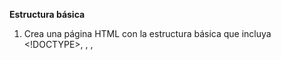 **Estructura básica**

1. Crea una página HTML con la estructura básica que incluya <!DOCTYPE>, <html>, <head>, <title>, y <body>.
2. Agrega un encabezado <h1> con el título de tu página y un párrafo <p> con una breve descripción.
3. Crea una página con al menos 3 niveles de encabezados (<h1> a <h3>), cada uno con un texto descriptivo.
4. Agrega un comentario dentro de tu archivo HTML explicando qué hace una sección de tu código.
5. Crea una página que incluya un mensaje en el título de la pestaña del navegador usando <title>.

**Enlaces e imágenes**

6. Agrega un enlace a tu página que redirija a otro sitio web usando <a>.
7. Crea un enlace que abra un sitio web en una nueva pestaña utilizando el atributo target="_blank".
8. Inserta una imagen en tu página con la etiqueta <img> y dale un texto alternativo (alt).
9. Crea un enlace que apunte a una sección específica de tu página usando anclajes (<a href="#id">).
10. Agrega una imagen que también actúe como enlace a otro sitio web.

**Listas**

11. Crea una lista ordenada (<ol>) con tus tres comidas favoritas.
12. Haz una lista desordenada (<ul>) con los nombres de tus tres películas favoritas.
13. Crea una lista anidada con tus hobbies principales y subcategorías relacionadas.
14. Agrega una lista de definiciones (<dl>) con al menos tres términos y sus respectivas descripciones.
15. Crea una lista ordenada y usa el atributo start para comenzar desde un número diferente.

**Tablas**

16. Diseña una tabla simple con tres filas y tres columnas usando <table>, <tr>, y <td>.
17. Crea una tabla con un encabezado de columna usando <th>.
18. Agrega un atributo border a tu tabla para que tenga un borde visible.
19. Crea una tabla que combine celdas usando rowspan y colspan.
20. Diseña una tabla que represente un horario semanal (lunes a viernes).

**Formularios**

21. Crea un formulario con un campo de entrada de texto usando <input type="text">.
22. Agrega un botón de envío a tu formulario usando <button> o <input type="submit">.
23. Crea un formulario con un campo de contraseña usando <input type="password">.
24. Diseña un formulario que incluya un campo de selección de fecha usando <input type="date">.
25. Agrega un área de texto grande a tu formulario usando <textarea>.

**Atributos globales**

26. Usa el atributo id para identificar un párrafo específico y enlázalo desde otro lugar de la página.
27. Agrega una clase a un grupo de elementos y comenta cómo se podrían estilizar con CSS.
28. Usa el atributo title para mostrar información adicional al pasar el ratón sobre un elemento.
29. Usa lang en el elemento <html> para indicar el idioma principal de la página.
30. Usa tabindex para controlar el orden de navegación por teclado en varios elementos.

**Elementos semánticos**

31. Reemplaza un <div> con un elemento semántico como <header>, <main>, o <footer>.
32. Crea una página con un encabezado <header> que incluya un logotipo y un menú de navegación.
33. Agrega un artículo <article> con un título y contenido descriptivo.
34. Diseña una sección <section> que contenga un subtítulo y un párrafo.
35. Crea una página con un pie de página <footer> que contenga información de copyright.

**Multimedia**

36. Inserta un video en tu página usando la etiqueta <video>.
37. Agrega un archivo de audio usando la etiqueta <audio>.
38. Usa el atributo controls en un video o audio para permitir que el usuario controle la reproducción.
39. Agrega subtítulos a un video usando la etiqueta <track>.
40. Crea una página que contenga una galería de imágenes con descripciones debajo de cada imagen.




Variables y constantes
41. Declara una variable con let para almacenar tu nombre y muéstrala en la consola.
42. Declara una constante para el valor de PI y úsala en un cálculo de área de un círculo.
43. Cambia el valor de una variable declarada con var y observa el resultado.
44. Declara una variable con let, asígnale un valor y luego cámbialo. Imprime ambos valores.
45. Intenta reasignar un valor a una constante y observa qué sucede.

Tipos de datos primitivos
Declara una variable para almacenar un string y concaténala con otro string.
Escribe un programa que determine el tipo de dato de diferentes valores usando typeof.
Declara una variable con un valor null y otra con undefined. Imprime ambas en la consola.
Convierte un número a string y viceversa. Verifica los resultados usando typeof.
Usa un BigInt para realizar una operación con números muy grandes.


Operadores
Suma dos números y muestra el resultado en la consola.
Compara si dos números son iguales usando === y ==. Explica la diferencia.
Escribe un programa que determine si un número es mayor que otro usando operadores de comparación.
Utiliza operadores lógicos para combinar condiciones. Ejemplo: edad > 18 && esEstudiante.
Usa el operador ternario para determinar si un número es positivo, negativo o cero.
Declaraciones
Escribe un programa que pida al usuario su edad y determine si es mayor de edad.
Crea un menú que, usando switch, imprima un mensaje dependiendo del número que ingrese el usuario.
Escribe un programa que use if-else para determinar si un número es par o impar.
Usa una cadena de if-else if para clasificar a un estudiante según su puntaje (A, B, C, etc.).
Combina if y operadores lógicos para determinar si un año es bisiesto.
Ciclos
Escribe un programa que imprima los números del 1 al 10 usando un for.
Usa un while para sumar los números del 1 al 100.
Escribe un programa que imprima los números pares entre 1 y 50 usando un do-while.
Crea un objeto y usa un for-in para recorrer todas sus propiedades.
Declara un array y usa un for-of para recorrerlo e imprimir cada elemento.
Funciones
Declara una función que imprima un saludo en la consola.
Escribe una función que reciba un número y devuelva su cuadrado.
Usa una función anónima como callback para iterar sobre un array.
Crea una arrow function que reciba dos números y devuelva su suma.
Define una función con un parámetro por defecto y prueba llamarla sin pasarle ese parámetro.
Parámetros por defecto y Rest
Escribe una función que reciba un nombre y lo salude. Si no se pasa un nombre, usa "Desconocido".
Crea una función que sume un número arbitrario de valores usando ...rest.
Usa rest para combinar argumentos en un array dentro de una función.
Define una función con múltiples parámetros por defecto.
Escribe una función que acepte una lista de números y devuelva el mayor de ellos.
Closures
Crea una función que devuelva otra función que imprima un mensaje.
Escribe un contador que use closures para incrementar y mostrar un valor.
Usa un closure para mantener un estado privado dentro de una función.
Crea un closure que calcule el cuadrado de un número.
Implementa una función que genere saludos personalizados usando closures.
Ejercicios Combinados
Crea un programa que utilice if, switch, y operadores para clasificar un número como positivo, negativo o cero.
Escribe un programa que calcule el promedio de un array de números usando un ciclo for.
Usa una función para determinar si un número es primo.
Combina un for-in con un if para contar las propiedades de un objeto que cumplen cierta condición.
Escribe un programa que genere un patrón como una pirámide usando ciclos.
Proyectos Pequeños
Crea una calculadora básica que realice operaciones de suma, resta, multiplicación y división.
Escribe un programa que cuente cuántas vocales tiene una cadena.
Implementa un contador que aumente y disminuya al hacer clic en botones.
Haz una página con un botón que cambie el color de fondo al azar al hacer clic.
Crea un juego de adivinar un número entre 1 y 100.
Retos Avanzados
Escribe un programa que invierta una cadena usando un ciclo.
Crea un programa que ordene un array de números de menor a mayor.
Implementa un sistema de autenticación básica usando prompt y if-else.
Usa closures para crear una función que permita registrar eventos.
Haz una página que permita al usuario ingresar un texto y lo muestre en tiempo real.
Ejercicios adicionales por sección
Variables y constantes
Declara variables para almacenar un nombre, edad y ciudad. Combínalos en un mensaje completo.
Cambia el valor de una variable declarada con let y muestra ambos valores.
Prueba declarar una variable sin let, const o var. Observa el resultado.
Operadores
Calcula el resto de dividir 15 entre 4.
Escribe un programa que determine si dos números son múltiplos entre sí.
Condicionales
Crea un programa que imprima "fizz" si un número es múltiplo de 3, "buzz" si es múltiplo de 5, y "fizzbuzz" si es múltiplo de ambos.
Usa switch para clasificar los días de la semana como "laborales" o "fin de semana".
Ciclos
Genera una tabla de multiplicar del 1 al 10.
Usa un ciclo for para imprimir una lista de nombres de un array.
Funciones
Define una función que devuelva el menor de tres números.
Crea una función que acepte un array y devuelva su longitud.
Proyectos Finales
Calculadora Compleja: Crea una calculadora con botones HTML que ejecute operaciones con eventos onclick.
Juego de Piedra, Papel o Tijeras: Usa funciones y ciclos para jugar contra la computadora.
Conversor de Moneda: Crea un programa que convierta entre diferentes divisas.
Generador de Contraseñas: Implementa una función que genere contraseñas aleatorias con ciertas restricciones.